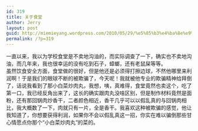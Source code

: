 ```yaml
---
id: 319
title: 关于食堂
author: Jerry
layout: post
guid: http://miemieyang.wordpress.com/2010/05/29/%e5%85%b3%e4%ba%8e%e9%a3%9f%e5%a0%82
permalink: /?p=319
---
```

一直以来，我以为学校食堂是不卖地沟油的，而实际调查了一下，确实也不卖地沟油，而几年来，我也很幸运的没有吃到石子，蟑螂，还有老鼠屎等等。  
虽然饮食安全方面，食堂做的很好，但是他还是必须得打擦边球，不然他哪里来利润啊！于是我们的眼球不断的被欺骗了，今天呢！我就被他专业的欺骗精神给拜倒了，话说我看到了那小白菜炒肉丸，我想，咦，真难得，食堂竟然也卖这个，吃了第一口，我已经反角出来了，这长的确实跟肉丸没啥区别，但是制作材料竟然是面粉，还有那回锅肉炒香干，二者颜色相近，香干几乎可以以假乱真的与回锅肉相比，我大概数了一下，肉就只有一片，全是香干。我喜欢这种被欺骗的感觉，他让我知道了，你想要获得利润，如果你不会以假乱真这一招，你实在难以骗倒那些甘心情愿点你那个“小白菜炒肉丸”的菜的。